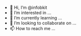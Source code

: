- 👋 Hi, I’m @infobkit
- 👀 I’m interested in ...
- 🌱 I’m currently learning ...
- 💞️ I’m looking to collaborate on ...
- 📫 How to reach me ...

<!---
infobkit/infobkit is a ✨ special ✨ repository because its `README.md` (this file) appears on your GitHub profile.
You can click the Preview link to take a look at your changes.
--->
